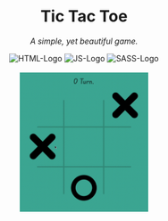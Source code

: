 
<div align="center">
    <h1>Tic Tac Toe</h1>
    <p><i>A simple, yet beautiful game.</i></p>
    <img src="https://www.alura.com.br/artigos/assets/html-css-js/imagem-1.png" height="40" alt="HTML-Logo">
    <img src="https://upload.wikimedia.org/wikipedia/commons/d/dc/Javascript-shield.png" height="40" alt="JS-Logo">
    <img src="https://upload.wikimedia.org/wikipedia/commons/thumb/9/96/Sass_Logo_Color.svg/1280px-Sass_Logo_Color.svg.png" height="40" alt="SASS-Logo">
</div>
<div align="center">
    <br>
    <img src="images/recording.gif" height="250" alt="Gameplay-Gif">
</div>